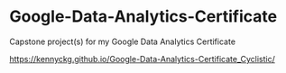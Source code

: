 # Google-Data-Analytics-Certificate
Capstone project(s) for my Google Data Analytics Certificate

https://kennyckg.github.io/Google-Data-Analytics-Certificate_Cyclistic/
